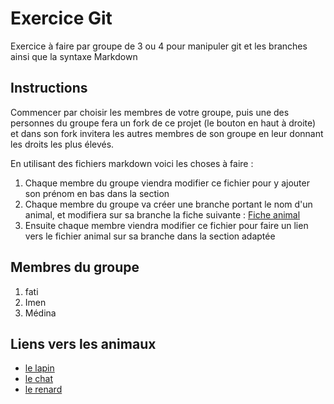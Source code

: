 # Exercice Git
Exercice à faire par groupe de 3 ou 4 pour manipuler git et les branches ainsi que la syntaxe Markdown

## Instructions

Commencer par choisir les membres de votre groupe, puis une des personnes du groupe fera un fork de ce projet (le bouton en haut à droite) et dans son fork invitera les autres membres de son groupe en leur donnant les droits les plus élevés.

En utilisant des fichiers markdown voici les choses à faire :

1. Chaque membre du groupe viendra modifier ce fichier pour y ajouter son prénom en bas dans la section 
2. Chaque membre du groupe va créer une branche portant le nom d'un animal, et modifiera sur sa branche la fiche suivante : [Fiche animal](animal.md)
3. Ensuite chaque membre viendra modifier ce fichier pour faire un lien vers le fichier animal sur sa branche dans la section adaptée

## Membres du groupe
1. fati
2. Imen
3. Médina


## Liens vers les animaux

* [le lapin](https://github.com/fatizahra13/hb-dwwm-2025-git-exo/blob/lapin/animal.md)
* [le chat](https://github.com/fatizahra13/hb-dwwm-2025-git-exo/blob/chat/animal.md)
* [le renard](https://github.com/fatizahra13/hb-dwwm-2025-git-exo/blob/renard/animal.md)